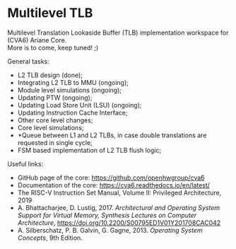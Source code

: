 # Multilevel TLB

Multilevel Translation Lookaside Buffer (TLB) implementation workspace for (CVA6) Ariane Core. <br />
More is to come, keep tuned! ;)

General tasks:
*   L2 TLB design (done);
*   Integrating L2 TLB to MMU (ongoing);
*   Module level simulations (ongoing);
*   Updating PTW (ongoing);
*   Updating Load Store Unit (LSU) (ongoing);
*   Updating Instruction Cache Interface;
*   Other core level changes; 
*   Core level simulations;
*   *Queue between L1 and L2 TLBs, in case double translations are requested in single cycle;
*   FSM based implementation of L2 TLB flush logic;

Useful links:
*   GitHub page of the core: https://github.com/openhwgroup/cva6
*   Documentation of the core: https://cva6.readthedocs.io/en/latest/
*   The RISC-V Instruction Set Manual, Volume II: Privileged Architecture, 2019
*   A. Bhattacharjee, D. Lustig, 2017. _Architectural and Operating System Support for Virtual Memory, Synthesis Lectures on Computer Architecture_, https://doi.org/10.2200/S00795ED1V01Y201708CAC042
*   A. Silberschatz, P. B. Galvin, G. Gagne, 2013. _Operating System Concepts_, 9th Edition.


